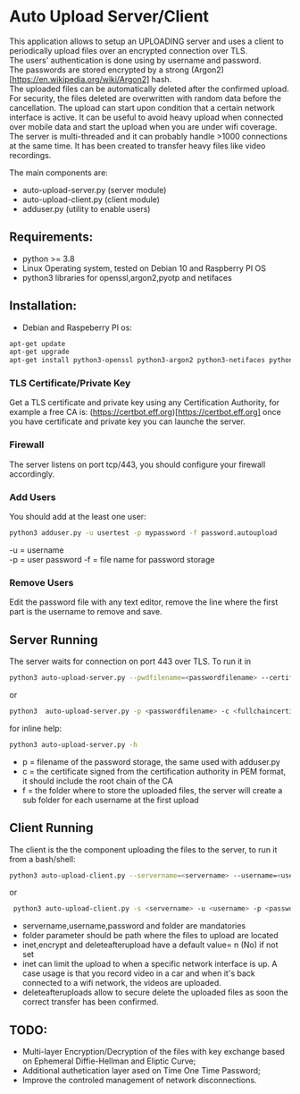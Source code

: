 # Auto Upload Server/Client

This application allows to setup an UPLOADING server and uses a client to periodically upload files over an encrypted connection over TLS.  
The users' authentication is done using by username and password.  
The passwords are stored encrypted by a strong (Argon2)[https://en.wikipedia.org/wiki/Argon2] hash.  
The uploaded files can be automatically deleted after the confirmed upload.  
For security, the files deleted are overwritten with random data before the cancellation. 
The upload can start upon condition that a certain network interface is
active. It can be useful to avoid heavy upload when connected over mobile
data and start the upload when you are under wifi coverage.
The server is multi-threaded and it can probably handle >1000 connections at the same time.
It has been created to transfer heavy files like video recordings.

The main components are:  

- auto-upload-server.py (server module)
- auto-upload-client.py (client module)
- adduser.py (utility to enable users)

## Requirements:

- python >= 3.8  
- Linux Operating system, tested on Debian 10  and Raspberry PI OS
- python3 libraries for openssl,argon2,pyotp and netifaces

## Installation:

- Debian and Raspeberry PI os:  
```bash
apt-get update  
apt-get upgrade  
apt-get install python3-openssl python3-argon2 python3-netifaces python3-pyotp
```

### TLS Certificate/Private Key
Get a TLS certificate and private key using any Certification Authority, for
example a free CA is: (https://certbot.eff.org)[https://certbot.eff.org]
once you have certificate and private key you can launche the server.  
  
### Firewall  
The server listens on port tcp/443, you should configure your firewall accordingly.  

### Add Users
You should add at the least one user:
```bash
python3 adduser.py -u usertest -p mypassword -f password.autoupload
```
-u = username  
-p = user password
-f = file name for password storage

### Remove Users
Edit the password file with any text editor, remove the line where the first
part is the username to remove and save.  

## Server Running
The server waits for connection on port 443 over TLS. To run it in
```bash
python3 auto-upload-server.py --pwdfilename=<passwordfilename> --certificatefilename=<fullchaincertificatefilename> --privatekeyfilename=<privatekeyfilename> --folder=<folderstorage>  
```
or  
```bash
python3  auto-upload-server.py -p <passwordfilename> -c <fullchaincertificatefilename> -k <privatekeyfilename> -f <folderstorage>
```  
for inline help:  
```bash
python3 auto-upload-server.py -h 
```
- p = filename of the password storage, the same used with adduser.py  
- c = the certificate signed from the certification authority in PEM format, it should include the root chain of the CA  
- f = the folder where to store the uploaded files, the server will create a sub folder for each username at the first upload


## Client Running
The client is the the component uploading the files to the server, to run it
from a bash/shell:  

```bash
python3 auto-upload-client.py --servername=<servername> --username=<username> --password=<password> --totp=<totpseed> --folder=<folder_to_upload> --inet=<networkinterface> --encrypt=<y/N> --deleteafterupload=<y/N>
```  
or  
```bash
 python3 auto-upload-client.py -s <servername> -u <username> -p <password> -t <totpseed> -f <folder_to_upload> -i <networkinterface> -e <y/N> -d=<y/N>
```
- servername,username,password and folder are mandatories  
- folder parameter should be path where the files to upload are located  
- inet,encrypt and deleteafterupload have a default value= n (No) if not set
- inet can limit the upload to when a specific network interface is up. A case usage is that you record video in a car and when it's back connected to a wifi network, the videos are uploaded.  
- deleteafteruploads allow to secure delete the uploaded files as soon the correct transfer has been confirmed.  


## TODO:

- Multi-layer Encryption/Decryption of the files with key exchange based on  Ephemeral Diffie-Hellman and Eliptic Curve;   
- Additional authetication layer ased on Time One Time Password;  
- Improve the controled management of network disconnections.  














